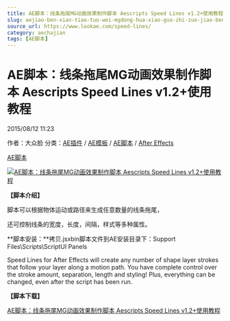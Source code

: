 ```yaml
---
title: AE脚本：线条拖尾MG动画效果制作脚本 Aescripts Speed Lines v1.2+使用教程
slug: aejiao-ben-xian-tiao-tuo-wei-mgdong-hua-xiao-guo-zhi-zuo-jiao-ben-aescripts-speed-lines-v1-2-shi-yong-jiao-cheng
source_url: https://www.lookae.com/speed-lines/
category: aechajian
tags: [AE脚本]
---
```

# AE脚本：线条拖尾MG动画效果制作脚本 Aescripts Speed Lines v1.2+使用教程

2015/08/12 11:23

作者：大众脸
分类：[AE插件](https://www.lookae.com/after-effects/aechajian/) / [AE模板](https://www.lookae.com/after-effects/other-after-effects/) / [AE脚本](https://www.lookae.com/after-effects/aescripts/) / [After Effects](https://www.lookae.com/after-effects/)

[AE脚本](https://www.lookae.com/tag/ae%e8%84%9a%e6%9c%ac/)

[![AE脚本：线条拖尾MG动画效果制作脚本 Aescripts Speed Lines v1.2+使用教程](https://www.lookae.com/wp-content/uploads/2015/08/Speed-Lines.jpg "AE脚本：线条拖尾MG动画效果制作脚本 Aescripts Speed Lines v1.2+使用教程-LookAE.com")](https://www.lookae.com/wp-content/uploads/2015/08/Speed-Lines.jpg)

**【脚本介绍】**

脚本可以根据物体运动或路径来生成任意数量的线条拖尾，

还可控制线条的宽度，长度，间隔，样式等多种属性。

**脚本安装：**拷贝.jsxbin脚本文件到AE安装目录下：Support Files\Scripts\ScriptUI Panels

Speed Lines for After Effects will create any number of shape layer strokes that follow your layer along a motion path. You have complete control over the stroke amount, separation, length and styling! Plus, everything can be changed, even after the script has been run.

**【脚本下载】**

[AE脚本：线条拖尾MG动画效果制作脚本 Aescripts Speed Lines v1.2+使用教程](https://www.400gb.com/file/112208366)

